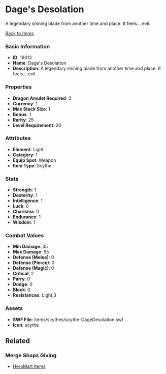 # Dage's Desolation

A legendary shining blade from another time and place. It feels... evil.

[Back to Items](../items.md)

### Basic Information

- **ID**: 16013
- **Name**: Dage&#039;s Desolation
- **Description**: A legendary shining blade from another time and place. It feels... evil.

### Properties

- **Dragon Amulet Required**: 0
- **Currency**: 1
- **Max Stack Size**: 1
- **Bonus**: 1
- **Rarity**: 25
- **Level Requirement**: 20

### Attributes

- **Element**: Light
- **Category**: 1
- **Equip Spot**: Weapon
- **Item Type**: Scythe

### Stats

- **Strength**: 1
- **Dexterity**: 1
- **Intelligence**: 1
- **Luck**: 0
- **Charisma**: 0
- **Endurance**: 1
- **Wisdom**: 1

### Combat Values

- **Min Damage**: 35
- **Max Damage**: 55
- **Defense (Melee)**: 0
- **Defense (Pierce)**: 0
- **Defense (Magic)**: 0
- **Critical**: 2
- **Parry**: 0
- **Dodge**: 0
- **Block**: 0
- **Resistances**: Light,3

### Assets

- **SWF File**: items/scythes/scythe-DageDesolation.swf
- **Icon**: scythe

## Related

### Merge Shops Giving

- [HeroMart Items](../merge-shops/253-heromart-items.md)

